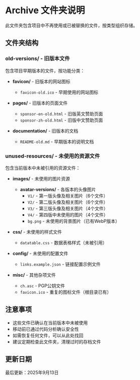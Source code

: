 # Archive 文件夹说明

此文件夹包含项目中不再使用或已被替换的文件，按类型组织存储。

## 文件夹结构

### old-versions/ - 旧版本文件
包含项目早期版本的文件，按功能分类：

- **favicon/** - 旧版本的网站图标
  - `favicon-old.ico` - 早期使用的网站图标

- **pages/** - 旧版本的页面文件
  - `sponsor-en-old.html` - 旧版英文赞助页面
  - `sponsor-zh-old.html` - 旧版中文赞助页面

- **documentation/** - 旧版本的文档
  - `README-old.md` - 早期版本的说明文档

### unused-resources/ - 未使用的资源文件
包含当前版本中未被引用的资源文件：

- **images/** - 未使用的图片资源
  - **avatar-versions/** - 各版本的头像图片
    - `V1/` - 第一版头像及相关图片（6个文件）
    - `V2/` - 第二版头像及相关图片（6个文件）
    - `V3/` - 第三版头像及相关图片（4个文件）
    - `V4/` - 第四版中未使用的图片（4个文件）
    - `bg.png` - 未使用的背景图片（已有WebP版本）

- **css/** - 未使用的样式文件
  - `datatable.css` - 数据表格样式（未被引用）

- **config/** - 未使用的配置文件
  - `links.example.json` - 链接配置示例文件

- **misc/** - 其他杂项文件
  - `ch.asc` - PGP公钥文件
  - `favicon.ico` - 重复的图标文件（根目录已有）

## 注意事项

- 这些文件已确认在当前版本中未被使用
- 移动前已通过代码分析确认安全性
- 如需恢复任何文件，可以从此处找回
- 建议定期检查此文件夹，清理过时的存档文件

## 更新日期

最后更新：2025年9月13日
